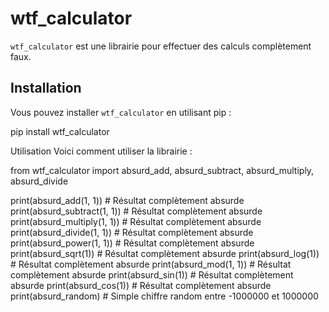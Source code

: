 # wtf_calculator

`wtf_calculator` est une librairie pour effectuer des calculs complètement faux.

## Installation

Vous pouvez installer `wtf_calculator` en utilisant pip :

pip install wtf_calculator

Utilisation
Voici comment utiliser la librairie :

from wtf_calculator import absurd_add, absurd_subtract, absurd_multiply, absurd_divide

print(absurd_add(1, 1))         # Résultat complètement absurde
print(absurd_subtract(1, 1))    # Résultat complètement absurde
print(absurd_multiply(1, 1))    # Résultat complètement absurde
print(absurd_divide(1, 1))      # Résultat complètement absurde
print(absurd_power(1, 1))       # Résultat complètement absurde
print(absurd_sqrt(1))           # Résultat complètement absurde
print(absurd_log(1))            # Résultat complètement absurde
print(absurd_mod(1, 1))         # Résultat complètement absurde
print(absurd_sin(1))            # Résultat complètement absurde
print(absurd_cos(1))            # Résultat complètement absurde
print(absurd_random)            # Simple chiffre random entre -1000000 et 1000000